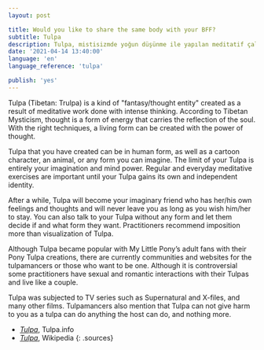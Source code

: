 ```yaml
---
layout: post

title: Would you like to share the same body with your BFF?
subtitle: Tulpa
description: Tulpa, mistisizmde yoğun düşünme ile yapılan meditatif çalışmalar sonucu yaratılan bir tür “düşlem/düşünce varlığı”dır. Tibet Mistisizmine göre düşünce, ruhun yansımasını taşıyan bir enerji formudur. Doğru tekniklerle düşünce gücünden canlılık belirtisi gösteren bir varlık yaratılabilir.
date: '2021-04-14 13:40:00'
language: 'en'
language_reference: 'tulpa'

publish: 'yes'
---
```


Tulpa (Tibetan: Trulpa) is a kind of "fantasy/thought entity" created as a result of meditative work done with intense thinking. According to Tibetan Mysticism, thought is a form of energy that carries the reflection of the soul. With the right techniques, a living form can be created with the power of thought.

Tulpa that you have created can be in human form, as well as a cartoon character, an animal, or any form you can imagine. The limit of your Tulpa is entirely your imagination and mind power. Regular and everyday meditative exercises are important until your Tulpa gains its own and independent identity.

After a while, Tulpa will become your imaginary friend who has her/his own feelings and thoughts and will never leave you as long as you wish him/her to stay. You can also talk to your Tulpa without any form and let them decide if and what form they want. Practitioners recommend imposition more than visualization of Tulpa.

Although Tulpa became popular with My Little Pony’s adult fans with their Pony Tulpa creations, there are currently communities and websites for the tulpamancers or those who want to be one. Although it is controversial some practitioners have sexual and romantic interactions with their Tulpas and live like a couple.

Tulpa was subjected to TV series such as Supernatural and X-files, and many other films. Tulpamancers also mention that Tulpa can not give harm to you as a tulpa can do anything the host can do, and nothing more.


+ *[Tulpa](https://www.tulpa.info/)*, Tulpa.info
+ *[Tulpa](https://en.wikipedia.org/wiki/Tulpa)*, Wikipedia
{: .sources}
